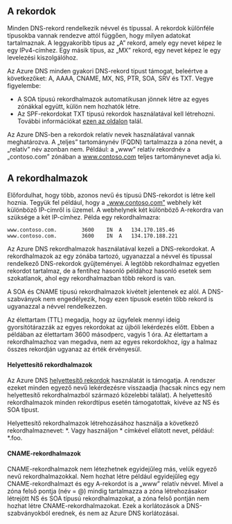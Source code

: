 ## A rekordok

Minden DNS-rekord rendelkezik névvel és típussal. A rekordok különféle típusokba vannak rendezve attól függően, hogy milyen adatokat tartalmaznak. A leggyakoribb típus az „A” rekord, amely egy nevet képez le egy IPv4-címhez. Egy másik típus, az „MX” rekord, egy nevet képez le egy levelezési kiszolgálóhoz.

Az Azure DNS minden gyakori DNS-rekord típust támogat, beleértve a következőket: A, AAAA, CNAME, MX, NS, PTR, SOA, SRV és TXT. Vegye figyelembe:
- A SOA típusú rekordhalmazok automatikusan jönnek létre az egyes zónákkal együtt, külön nem hozhatók létre.
- Az SPF-rekordokat TXT típusú rekordok használatával kell létrehozni. További információkat [ezen az oldalon](http://tools.ietf.org/html/rfc7208#section-3.1) talál.

Az Azure DNS-ben a rekordok relatív nevek használatával vannak meghatározva. A „teljes” tartománynév (FQDN) tartalmazza a zóna nevét, a „relatív” név azonban nem. Például: a „www” relatív rekordnév a „contoso.com” zónában a www.contoso.com teljes tartománynevet adja ki.

## A rekordhalmazok

Előfordulhat, hogy több, azonos nevű és típusú DNS-rekordot is létre kell hoznia. Tegyük fel például, hogy a „www.contoso.com” webhely két különböző IP-címről is üzemel. A webhelynek két különböző A-rekordra van szüksége a két IP-címhez. Példa egy rekordhalmazra:

    www.contoso.com.        3600    IN  A   134.170.185.46
    www.contoso.com.        3600    IN  A   134.170.188.221

Az Azure DNS rekordhalmazok használatával kezeli a DNS-rekordokat. A rekordhalmazok az egy zónába tartozó, ugyanazzal a névvel és típussal rendelkező DNS-rekordok gyűjteményei. A legtöbb rekordhalmaz egyetlen rekordot tartalmaz, de a fentihez hasonló példához hasonló esetek sem szokatlanok, ahol egy rekordhalmazban több rekord is van.

A SOA és CNAME típusú rekordhalmazok kivételt jelentenek ez alól. A DNS-szabványok nem engedélyezik, hogy ezen típusok esetén több rekord is ugyanazzal a névvel rendelkezzen.

Az élettartam (TTL) megadja, hogy az ügyfelek mennyi ideig gyorsítótárazzák az egyes rekordokat az újbóli lekérdezés előtt. Ebben a példában az élettartam 3600 másodperc, vagyis 1 óra. Az élettartam a rekordhalmazhoz van megadva, nem az egyes rekordokhoz, így a halmaz összes rekordján ugyanaz az érték érvényesül.

#### Helyettesítő rekordhalmazok

Az Azure DNS [helyettesítő rekordok](https://en.wikipedia.org/wiki/Wildcard_DNS_record) használatát is támogatja. A rendszer ezeket minden egyező nevű lekérdezésre visszaadja (hacsak nincs egy nem helyettesítő rekordhalmazból származó közelebbi találat). A helyettesítő rekordhalmazok minden rekordtípus esetén támogatottak, kivéve az NS és SOA típust.  

Helyettesítő rekordhalmazok létrehozásához használja a következő rekordhalmaznevet: \*. Vagy használjon \* címkével ellátott nevet, például: \*.foo.

#### CNAME-rekordhalmazok

CNAME-rekordhalmazok nem létezhetnek egyidejűleg más, velük egyező nevű rekordhalmazokkal. Nem hozhat létre például egyidejűleg egy CNAME-rekordhalmazt és egy A-rekordot is a „www” relatív névvel. Mivel a zóna felső pontja (név = @) mindig tartalmazza a zóna létrehozásakor létrejött NS és SOA típusú rekordhalmazokat, a zóna felső pontján nem hozhat létre CNAME-rekordhalmazokat. Ezek a korlátozások a DNS-szabványokból erednek, és nem az Azure DNS korlátozásai.


<!--HONumber=Sep16_HO4-->


